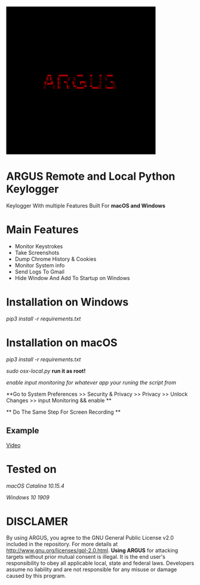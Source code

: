 
![](images/image.png)

# ARGUS Remote and Local Python Keylogger
 

Keylogger With multiple Features Built For  **macOS and Windows**

# Main Features

* Monitor Keystrokes
* Take Screenshots
* Dump Chrome History & Cookies
* Monitor System info
* Send Logs To Gmail
* Hide Window And Add To Startup on Windows


# Installation on Windows


*pip3 install -r requirements.txt*



# Installation on macOS


*pip3 install -r requirements.txt*

*sudo osx-local.py* **run it as root!**

*enable input monitoring for whatever app your runing the script from*

**Go to System Preferences >> Security & Privacy >> Privacy >> Unlock Changes >> input Monitoring && enable **


** Do The Same Step For Screen Recording **



## Example

[Video](https://streamable.com/mz6r2q)


# Tested on

*macOS Catalina 10.15.4*

*Windows 10 1909*



# DISCLAMER 

By using ARGUS, you agree to the GNU General Public License v2.0 included in the repository. For more details at http://www.gnu.org/licenses/gpl-2.0.html. **Using ARGUS**  for attacking targets without prior mutual consent is illegal. It is the end user's responsibility to obey all applicable local, state and federal laws. Developers assume no liability and are not responsible for any misuse or damage caused by this program.


